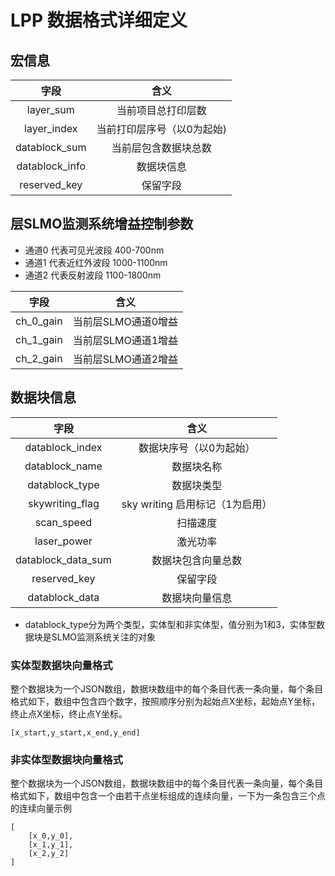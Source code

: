 # LPP 数据格式详细定义

## 宏信息

| 字段 | 含义 |
| :-----:| :----: |
| layer_sum | 当前项目总打印层数 |
| layer_index | 当前打印层序号（以0为起始) |
| datablock_sum | 当前层包含数据块总数 |
|datablock_info| 数据块信息 |
|reserved_key| 保留字段 |

## 层SLMO监测系统增益控制参数

+ 通道0 代表可见光波段 400-700nm
+ 通道1 代表近红外波段 1000-1100nm
+ 通道2 代表反射波段 1100-1800nm

| 字段 | 含义 |
| :-----:| :----: |
| ch_0_gain | 当前层SLMO通道0增益 |
| ch_1_gain | 当前层SLMO通道1增益 |
| ch_2_gain | 当前层SLMO通道2增益 |

## 数据块信息

| 字段 | 含义 |
| :-----:| :----: |
| datablock_index | 数据块序号（以0为起始） |
| datablock_name | 数据块名称 |
| datablock_type | 数据块类型 |
| skywriting_flag | sky writing 启用标记（1为启用） |
| scan_speed | 扫描速度 |
| laser_power | 激光功率 |
| datablock_data_sum | 数据块包含向量总数 |
|reserved_key| 保留字段 |
|datablock_data| 数据块向量信息 |

+ datablock_type分为两个类型，实体型和非实体型，值分别为1和3，实体型数据块是SLMO监测系统关注的对象

### 实体型数据块向量格式

整个数据块为一个JSON数组，数据块数组中的每个条目代表一条向量，每个条目格式如下，数组中包含四个数字，按照顺序分别为起始点X坐标，起始点Y坐标，终止点X坐标，终止点Y坐标。

```
[x_start,y_start,x_end,y_end]
```

### 非实体型数据块向量格式

整个数据块为一个JSON数组，数据块数组中的每个条目代表一条向量，每个条目格式如下，数组中包含一个由若干点坐标组成的连续向量，一下为一条包含三个点的连续向量示例

```
[
	[x_0,y_0],
	[x_1,y_1],
	[x_2,y_2]
]
```
